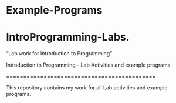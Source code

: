 # Example-Programs
# IntroProgramming-Labs.
“Lab work for Introduction to Programming”

Introduction to Programming - Lab Activities and example programs

============================================

This repository contains my work for all Lab activities and example programs.
